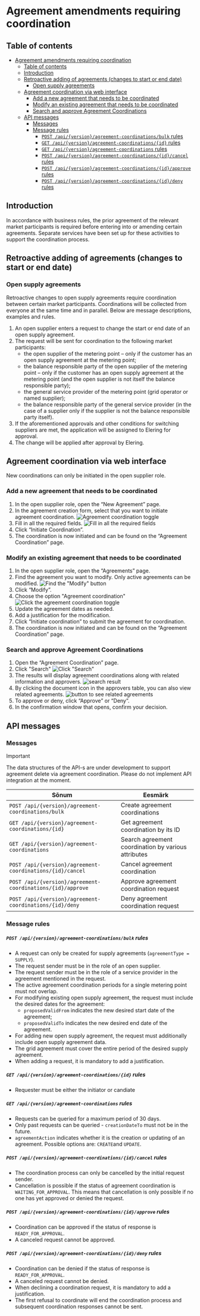 ﻿# Agreement amendments requiring coordination

## Table of contents

<!-- TOC -->
* [Agreement amendments requiring coordination](#agreement-amendments-requiring-coordination)
  * [Table of contents](#table-of-contents)
  * [Introduction](#introduction)
  * [Retroactive adding of agreements (changes to start or end date)](#retroactive-adding-of-agreements-changes-to-start-or-end-date)
    * [Open supply agreements](#open-supply-agreements)
  * [Agreement coordination via web interface](#agreement-coordination-via-web-interface)
    * [Add a new agreement that needs to be coordinated](#add-a-new-agreement-that-needs-to-be-coordinated)
    * [Modify an existing agreement that needs to be coordinated](#modify-an-existing-agreement-that-needs-to-be-coordinated)
    * [Search and approve Agreement Coordinations](#search-and-approve-agreement-coordinations)
  * [API messages](#api-messages)
    * [Messages](#messages)
    * [Message rules](#message-rules)
        * [`POST /api/{version}/agreement-coordinations/bulk` rules](#post-apiversionagreement-coordinationsbulk-rules)
        * [`GET /api/{version}/agreement-coordinations/{id}` rules](#get-apiversionagreement-coordinationsid-rules)
        * [`GET /api/{version}/agreement-coordinations` rules](#get-apiversionagreement-coordinations-rules)
        * [`POST /api/{version}/agreement-coordinations/{id}/cancel` rules](#post-apiversionagreement-coordinationsidcancel-rules)
        * [`POST /api/{version}/agreement-coordinations/{id}/approve` rules](#post-apiversionagreement-coordinationsidapprove-rules)
        * [`POST /api/{version}/agreement-coordinations/{id}/deny` rules](#post-apiversionagreement-coordinationsiddeny-rules)
<!-- TOC -->

## Introduction

In accordance with business rules, the prior agreement of the relevant market participants is required before entering
into or amending certain agreements. Separate services have been set up for these activities to support the coordination
process.

## Retroactive adding of agreements (changes to start or end date)

### Open supply agreements

Retroactive changes to open supply agreements require coordination between certain market participants. Coordinations
will be collected from everyone at the same time and in parallel. Below are message descriptions, examples and rules.

1. An open supplier enters a request to change the start or end date of an open supply agreement.
2. The request will be sent for coordination to the following market participants:
    - the open supplier of the metering point – only if the customer has an open supply agreement at the metering point;
    - the balance responsible party of the open supplier of the metering point – only if the customer has an open supply
      agreement at the metering point (and the open supplier is not itself the balance responsible party);
    - the general service provider of the metering point (grid operator or named supplier);
    - the balance responsible party of the general service provider (in the case of a supplier only if the supplier is
      not the balance responsible party itself).
3. If the aforementioned approvals and other conditions for switching suppliers are met, the application will be
   assigned to Elering for approval.
4. The change will be applied after approval by Elering.

## Agreement coordination via web interface

New coordinations can only be initiated in the open supplier role.

### Add a new agreement that needs to be coordinated

1. In the open supplier role, open the “New Agreement” page.
2. In the agreement creation form, select that you want to initiate agreement coordination.
   ![Agreement coordination toggle](../images/opp-ui/agreement-coordination/agreement-coordination-toggle-eng.png)
3. Fill in all the required fields.
   ![Fill in all the required fields](../images/opp-ui/agreement-coordination/new-agreement-coordination-fields-eng.png)
4. Click “Initiate Coordination”.
5. The coordination is now initiated and can be found on the “Agreement Coordination” page.

### Modify an existing agreement that needs to be coordinated

1. In the open supplier role, open the “Agreements” page.
2. Find the agreement you want to modify. Only active agreements can be modified.
   ![Find the "Modify" button](../images/opp-ui/agreement-coordination/agreement-coordination-modify-eng.png)
3. Click “Modify”.
4. Choose the option "Agreement coordination"
   ![Click the agreement coordination toggle](../images/opp-ui/agreement-coordination/modify-agreement-toggle-eng.png)
5. Update the agreement dates as needed.
6. Add a justification for the modification.
7. Click “Initiate coordination” to submit the agreement for coordination.
8. The coordination is now initiated and can be found on the “Agreement Coordination” page.

### Search and approve Agreement Coordinations

1. Open the “Agreement Coordination” page.
2. Click "Search"
   ![Click "Search"](../images/opp-ui/agreement-coordination/agreement-coordination-search-button-eng.png)
3. The results will display agreement coordinations along with related information and approvers.
   ![search result](../images/opp-ui/agreement-coordination/agreement-coordination-search-result-eng.png)
4. By clicking the document icon in the approvers table, you can also view related agreements.
   ![button to see related agreements](../images/opp-ui/agreement-coordination/agreement-coordination-related-agreement-eng.png)
5. To approve or deny, click “Approve” or “Deny”.
6. In the confirmation window that opens, confirm your decision.

## API messages

### Messages

> [!IMPORTANT]
> The data structures of the API-s are under development to support agreement delete via agreement coordination. Please do not implement API integration at the moment.

| Sõnum                                                      | Eesmärk                                             |
|------------------------------------------------------------|-----------------------------------------------------|
| `POST /api/{version}/agreement-coordinations/bulk`         | Create agreement coordinations                      |
| `GET /api/{version}/agreement-coordinations/{id}`          | Get agreement coordination by its ID                |
| `GET /api/{version}/agreement-coordinations`               | Search agreement coordination by various attributes |
| `POST /api/{version}/agreement-coordinations/{id}/cancel`  | Cancel agreement coordination                       |
| `POST /api/{version}/agreement-coordinations/{id}/approve` | Approve agreement coordination request              |
| `POST /api/{version}/agreement-coordinations/{id}/deny`    | Deny agreement coordination request                 |

### Message rules

##### `POST /api/{version}/agreement-coordinations/bulk` rules

- A request can only be created for supply agreements (`agreementType = SUPPLY`).
- The request sender must be in the role of an open supplier.
- The request sender must be in the role of a service provider in the agreement mentioned in the request.
- The active agreement coordination periods for a single metering point must not overlap.
- For modifying existing open supply agreement, the request must include the desired dates for the agreement:
    - `proposedValidFrom` indicates the new desired start date of the agreement;
    - `proposedValidTo` indicates the new desired end date of the agreement.
- For adding new open supply agreement, the request must additionally include open supply agreement data.
- The grid agreement must cover the entire period of the desired supply agreement.
- When adding a request, it is mandatory to add a justification.

##### `GET /api/{version}/agreement-coordinations/{id}` rules

- Requester must be either the initiator or candiate

##### `GET /api/{version}/agreement-coordinations` rules

- Requests can be queried for a maximum period of 30 days.
- Only past requests can be queried - `creationDateTo` must not be in the future.
- `agreementAction` indicates whether it is the creation or updating of an agreement. Possible options are: `CREATE`and
  `UPDATE`.

##### `POST /api/{version}/agreement-coordinations/{id}/cancel` rules

- The coordination process can only be cancelled by the initial request sender.
- Cancellation is possible if the status of agreement coordination is `WAITING_FOR_APPROVAL`. This means that
  cancellation is only possible if no one has yet approved or denied the request.

##### `POST /api/{version}/agreement-coordinations/{id}/approve` rules

- Coordination can be approved if the status of response is `READY_FOR_APPROVAL`.
- A canceled request cannot be approved.

##### `POST /api/{version}/agreement-coordinations/{id}/deny` rules

- Coordination can be denied if the status of response is `READY_FOR_APPROVAL`.
- A canceled request cannot be denied.
- When declining a coordination request, it is mandatory to add a justification.
- The first refusal to coordinate will end the coordination process and subsequent coordination responses cannot be
  sent.